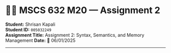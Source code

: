 # 🧑‍💻 MSCS 632 M20 — Assignment 2

**Student:** Shrisan Kapali  
**Student ID:** `005032249`  
**Assignment Title:** Assignment 2: Syntax, Semantics, and Memory Management
**Date:** 📅 06/01/2025

---
